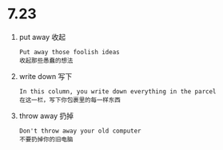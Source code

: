 # 7.23

1. put away 收起

   ```
   Put away those foolish ideas
   收起那些愚蠢的想法
   ```

2. write down 写下

   ```
   In this column, you write down everything in the parcel
   在这一栏，写下你包裹里的每一样东西
   ```

3. throw away 扔掉

   ```
   Don't throw away your old computer
   不要扔掉你的旧电脑
   ```
